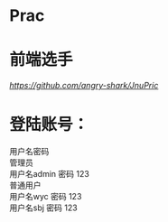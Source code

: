 # Prac   

# 前端选手
*https://github.com/angry-shark/JnuPric*

# 登陆账号：
用户名密码  
  管理员    
  用户名admin 密码  123  
  普通用户  
  用户名wyc 密码 123   
  用户名sbj 密码 123 
